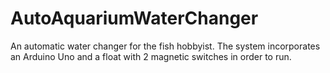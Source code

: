 # AutoAquariumWaterChanger
An automatic water changer for the fish hobbyist. The system incorporates an Arduino Uno and a float with 2 magnetic switches in order to run.
